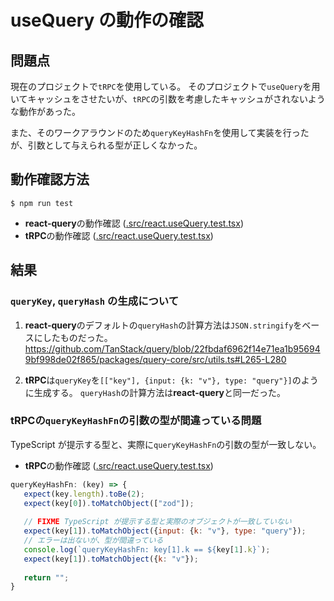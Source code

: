# useQuery の動作の確認

## 問題点

現在のプロジェクトで`tRPC`を使用している。
そのプロジェクトで`useQuery`を用いてキャッシュをさせたいが、`tRPC`の引数を考慮したキャッシュがされないような動作があった。

また、そのワークアラウンドのため`queryKeyHashFn`を使用して実装を行ったが、引数として与えられる型が正しくなかった。

## 動作確認方法

```
$ npm run test
```

- **react-query**の動作確認 ([.src/react.useQuery.test.tsx](`.src/react.useQuery.test.tsx`))
- **tRPC**の動作確認 ([.src/react.useQuery.test.tsx](`.src/trpc.useQuery.test.tsx`))

## 結果
### `queryKey`, `queryHash` の生成について
1. **react-query**のデフォルトの`queryHash`の計算方法は`JSON.stringify`をベースにしたものだった。
   https://github.com/TanStack/query/blob/22fbdaf6962f14e71ea1b956949bf998de02f865/packages/query-core/src/utils.ts#L265-L280

2. **tRPC**は`queryKey`を`[["key"], {input: {k: "v"}, type: "query"}]`のように生成する。
   `queryHash`の計算方法は**react-query**と同一だった。

### tRPCの`queryKeyHashFn`の引数の型が間違っている問題
TypeScript が提示する型と、実際に`queryKeyHashFn`の引数の型が一致しない。

- **tRPC**の動作確認 ([.src/react.useQuery.test.tsx](`.src/trpc.useQuery.test.tsx`))
```javascript
queryKeyHashFn: (key) => {
   expect(key.length).toBe(2);
   expect(key[0]).toMatchObject(["zod"]);
   
   // FIXME TypeScript が提示する型と実際のオブジェクトが一致していない
   expect(key[1]).toMatchObject({input: {k: "v"}, type: "query"});
   // エラーは出ないが、型が間違っている
   console.log(`queryKeyHashFn: key[1].k == ${key[1].k}`);
   expect(key[1]).toMatchObject({k: "v"});
   
   return "";
}
```

